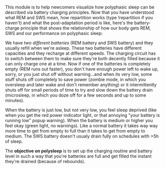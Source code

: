 This module is to help newcomers visualize how polyphasic sleep can be described via battery charging principles. Now that you have understood what REM and SWS mean, how repartition works (type !repartition if you haven't) and what the post-adaptation period is like, here's the battery-charge principle that shows the relationship of how our body gets REM, SWS and our performance on polyphasic sleep:

We have *two different batteries*
 (REM battery and SWS battery) and they usually refill when we're asleep. These two batteries have different capacities and they recharge at different speeds. The charging circuit has to switch between them to make sure they're both decently filled because it can only charge one at a time. 
Now if one of the batteries is completely empty (REM runs out faster), you don't have enough power left to wake up, sorry, or you just shut off without warning...and when its very low, some stuff shuts off completely to save power (zombie mode, in which you oversleep and later wake and don't remember anything) or it intermittently shuts off for small periods of time to try and slow down the battery drain (microsleep, in which you doze off for a few seconds and up to some minutes).

 When the battery is just low, but not very low, you feel sleep deprived (like when you get the red power indicator light, or that annoying  "your battery is running low" popup warning). When the battery is medium or higher you feel okay (green light, no warnings). Like a normal battery it takes way way more time to get from empty to full than it takes to get from empty to medium. The SWS battery doesn't usualy drain fully on schedules with >5h of sleep.

The **objective on polysleep** is to set up the charging routine and battery level in such a way that you're batteries are full and get filled the instant they're drained (because of rebounds).
